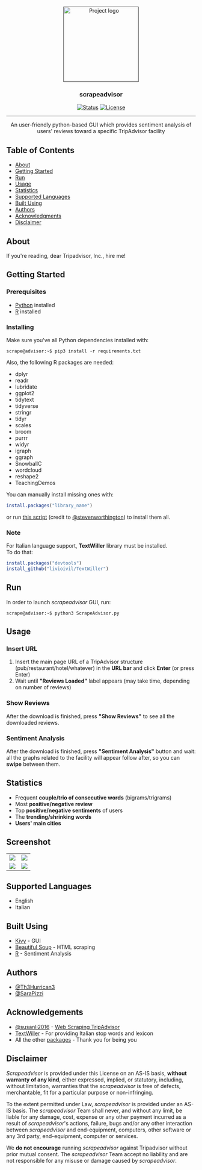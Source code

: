 <p align="center">
  <a href="" rel="noopener">
 <img width=200px height=200px src="https://github.com/Th3Hurrican3/scrapeadvisor/blob/media/logo.png" alt="Project logo"></a>
</p>

<h3 align="center">scrapeadvisor</h3>

<div align="center">

  [![Status](https://img.shields.io/badge/status-active-success.svg)]() 
  [![License](https://img.shields.io/badge/license-GPL3-blue.svg)](/LICENSE)

</div>

---

<p align="center">
	An user-friendly python-based GUI which provides sentiment analysis of users' reviews toward a specific TripAdvisor facility 
    <br> 
</p>

## Table of Contents

- [About](#about)
- [Getting Started](#getting_started)
- [Run](#run)
- [Usage](#usage)
- [Statistics](#statistics)
- [Supported Languages](#languages)
- [Built Using](#built_using)
- [Authors](#authors)
- [Acknowledgments](#acknowledgement)
- [Disclaimer](#disclaimer)

## About <a name = "about"></a>

If you're reading, dear Tripadvisor, Inc., hire me!

## Getting Started <a name = "getting_started"></a>

### Prerequisites

- [Python](https://www.python.org/downloads/) installed 
- [R](https://cran.r-project.org/bin/windows/base/) installed 

### Installing

Make sure you've all Python dependencies installed with:

```console
scrape@advisor:~$ pip3 install -r requirements.txt
```

Also, the following R packages are needed:

- dplyr 
- readr 
- lubridate
- ggplot2
- tidytext
- tidyverse 
- stringr
- tidyr
- scales
- broom 
- purrr
- widyr 
- igraph
- ggraph
- SnowballC
- wordcloud
- reshape2
- TeachingDemos

You can manually install missing ones with: 

```R
install.packages("library_name")
```

or run [this script](https://github.com/Th3Hurrican3/scrapeadvisor/blob/master/ipak.R) (credit to [@stevenworthington](https://gist.github.com/stevenworthington)) to install them all.

### Note

For Italian language support, **TextWiller** library must be installed.<br/>
To do that:

```R
install.packages("devtools") 
install_github("livioivil/TextWiller")
```

## Run <a name = "run"></a>

In order to launch *scrapeadvisor* GUI, run:

```console
scrape@advisor:~$ python3 ScrapeAdvisor.py
```

## Usage <a name="usage"></a>

### Insert URL

1. Insert the main page URL of a TripAdvisor structure (pub/restaurant/hotel/whatever) in the **URL bar** and click **Enter** (or press Enter)
2. Wait until **"Reviews Loaded"** label appears (may take time, depending on number of reviews)

### Show Reviews

After the download is finished, press **"Show Reviews"** to see all the downloaded reviews.

### Sentiment Analysis

After the download is finished, press **"Sentiment Analysis"** button and wait: all the graphs related to the facility will appear follow after, so you can **swipe** between them.

## Statistics <a name="statistics"></a>

- Frequent **couple/trio of consecutive words** (bigrams/trigrams)
- Most **positive/negative review**
- Top **positive/negative sentiments** of users
- The **trending/shrinking words** 
- **Users' main cities**

## Screenshot <a name="screenshot"></a>

<table style="width:100%">
		<tr>
			<td><img src="https://github.com/Th3Hurrican3/scrapeadvisor/blob/media/word_cloud.png" ></td>
			<td><img src="https://github.com/Th3Hurrican3/scrapeadvisor/blob/media/common_words.png" ></td>
		</tr>
		<tr>
			<td><img src="https://github.com/Th3Hurrican3/scrapeadvisor/blob/media/sent_afinn.png" ></td>
			<td><img src="https://github.com/Th3Hurrican3/scrapeadvisor/blob/media/shrinking.png" ></td>
		</tr>
</table>

## Supported Languages <a name="languages"></a>

- English
- Italian

## Built Using <a name = "built_using"></a>

- [Kivy](https://kivy.org/#home) - GUI
- [Beautiful Soup](https://www.crummy.com/software/BeautifulSoup/bs4/doc/) - HTML scraping 
- [R](https://www.r-project.org/about.html) - Sentiment Analysis

## Authors <a name = "authors"></a>

- [@Th3Hurrican3](https://github.com/Th3Hurrican3)
- [@SaraPizzi](https://github.com/SaraPizzi)

## Acknowledgements <a name = "acknowledgement"></a>

- [@susanli2016](https://github.com/susanli2016) - [Web Scraping TripAdvisor](https://towardsdatascience.com/scraping-tripadvisor-text-mining-and-sentiment-analysis-for-hotel-reviews-cc4e20aef333)
- [TextWiller](https://github.com/livioivil/TextWiller) - For providing Italian stop words and lexicon 
- All the other [packages](#about) - Thank you for being you

## Disclaimer

*Scrapeadvisor* is provided under this License on an AS-IS basis, **without warranty of any kind**, either expressed, implied, or statutory, including, without limitation, warranties that the *scrapeadvisor* is free of defects, merchantable, fit for a particular purpose or non-infringing.

To the extent permitted under Law, *scrapeadvisor* is provided under an AS-IS basis. The *scrapeadvisor* Team shall never, and without any limit, be liable for any damage, cost, expense or any other payment incurred as a result of *scrapeadvisor*'s actions, failure, bugs and/or any other interaction between *scrapeadvisor* and end-equipment, computers, other software or any 3rd party, end-equipment, computer or services.

We **do not encourage** running *scrapeadvisor* against Tripadvisor without prior mutual consent. The *scrapeadvisor* Team accept no liability and are not responsible for any misuse or damage caused by *scrapeadvisor*.
